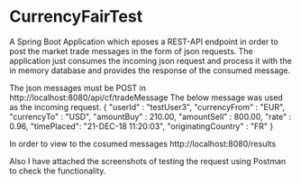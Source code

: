 # CurrencyFairTest
A Spring Boot Application which eposes a REST-API endpoint in order to post the market trade messages in the form of json requests. The application just consumes the incoming json request and process it with the in memory database and provides the response of the consumed message.

The json messages must be POST in http://localhost:8080/api/cf/tradeMessage 
The below message was used as the incoming request.
{
   "userId" : "testUser3",
   "currencyFrom" : "EUR",
   "currencyTo" : "USD",
   "amountBuy" : 210.00,
   "amountSell" : 800.00,
   "rate" : 0.96,
   "timePlaced": "21-DEC-18 11:20:03",
   "originatingCountry" : "FR"
}

In order to view to the cosumed messages http://localhost:8080/results

Also I have attached the screenshots of testing the request using Postman to check the functionality.

